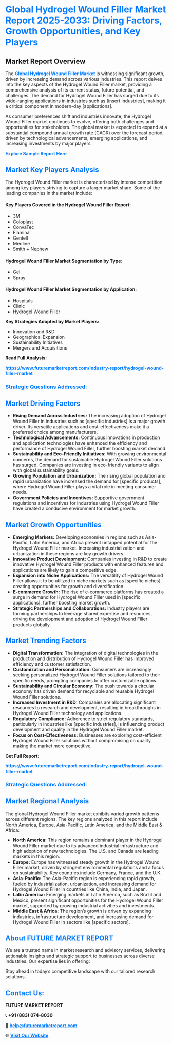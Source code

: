 <h1 style="color: #007BFF;">Global Hydrogel Wound Filler Market Report 2025-2033: Driving Factors, Growth Opportunities, and Key Players</h1>

<section id="overview">
<h2>Market Report Overview</h2>
<p>The <a href="https://www.futuremarketreport.com/industry-report/hydrogel-wound-filler-market" style="color: #007BFF; text-decoration: none;"><strong>Global Hydrogel Wound Filler Market</strong></a> is witnessing significant growth, driven by increasing demand across various industries. This report delves into the key aspects of the Hydrogel Wound Filler market, providing a comprehensive analysis of its current status, future potential, and challenges. The demand for Hydrogel Wound Filler has surged due to its wide-ranging applications in industries such as [insert industries], making it a critical component in modern-day [applications].</p>
<p>As consumer preferences shift and industries innovate, the Hydrogel Wound Filler market continues to evolve, offering both challenges and opportunities for stakeholders. The global market is expected to expand at a substantial compound annual growth rate (CAGR) over the forecast period, driven by technological advancements, emerging applications, and increasing investments by major players.</p>
</section>

<section id="overview">
<p><a href="https://www.futuremarketreport.com/request-sample/reportId=123456" style="color: #007BFF; text-decoration: none;"><strong>Explore Sample Report Here</strong></a></p>
</section>

<section id="key-players">
<h2 style="color: #007BFF;">Market Key Players Analysis</h2>
<p>The Hydrogel Wound Filler market is characterized by intense competition among key players striving to capture a larger market share. Some of the leading companies in the market include:</p>
<h4>Key Players Covered in the Hydrogel Wound Filler Report:</h4>
<ul><li>3M</li><li>Coloplast</li><li>ConvaTec</li><li>Flaminal</li><li>Gentell</li><li>Medline</li><li>Smith + Nephew</li></ul>
<h4>Hydrogel Wound Filler Market Segmentation by Type:</h4>
<ul><li>Gel</li><li>Spray</li></ul>

<h4>Hydrogel Wound Filler Market Segmentation by Application:</h4>
<ul><li>Hospitals</li><li>Clinic</li><li>Hydrogel Wound Filler</li></ul>
<p><strong>Key Strategies Adopted by Market Players:</strong></p>
<ul>
<li>Innovation and R&D</li>
<li>Geographical Expansion</li>
<li>Sustainability Initiatives</li>
<li>Mergers and Acquisitions</li>
</ul>
</section>

<section>
<p><strong>Read Full Analysis: </strong></p><a href="https://www.futuremarketreport.com/industry-report/hydrogel-wound-filler-market" style="color: #007BFF; text-decoration: none;"><strong>https://www.futuremarketreport.com/industry-report/hydrogel-wound-filler-market</strong></a>
<h3 style="color: #007BFF;">Strategic Questions Addressed:</h3>
</section>

<section id="driving-factors">
<h2 style="color: #007BFF;">Market Driving Factors</h2>
<ul>
<li><strong>Rising Demand Across Industries:</strong> The increasing adoption of Hydrogel Wound Filler in industries such as [specific industries] is a major growth driver. Its versatile applications and cost-effectiveness make it a preferred choice among manufacturers.</li>
<li><strong>Technological Advancements:</strong> Continuous innovations in production and application technologies have enhanced the efficiency and performance of Hydrogel Wound Filler, further boosting market demand.</li>
<li><strong>Sustainability and Eco-Friendly Initiatives:</strong> With growing environmental concerns, the demand for sustainable Hydrogel Wound Filler solutions has surged. Companies are investing in eco-friendly variants to align with global sustainability goals.</li>
<li><strong>Growing Population and Urbanization:</strong> The rising global population and rapid urbanization have increased the demand for [specific products], where Hydrogel Wound Filler plays a vital role in meeting consumer needs.</li>
<li><strong>Government Policies and Incentives:</strong> Supportive government regulations and incentives for industries using Hydrogel Wound Filler have created a conducive environment for market growth.</li>
</ul>
</section>

<section id="growth-opportunities">
<h2 style="color: #007BFF;">Market Growth Opportunities</h2>
<ul>
<li><strong>Emerging Markets:</strong> Developing economies in regions such as Asia-Pacific, Latin America, and Africa present untapped potential for the Hydrogel Wound Filler market. Increasing industrialization and urbanization in these regions are key growth drivers.</li>
<li><strong>Innovative Product Development:</strong> Companies investing in R&D to create innovative Hydrogel Wound Filler products with enhanced features and applications are likely to gain a competitive edge.</li>
<li><strong>Expansion into Niche Applications:</strong> The versatility of Hydrogel Wound Filler allows it to be utilized in niche markets such as [specific niches], creating opportunities for growth and diversification.</li>
<li><strong>E-commerce Growth:</strong> The rise of e-commerce platforms has created a surge in demand for Hydrogel Wound Filler used in [specific applications], further boosting market growth.</li>
<li><strong>Strategic Partnerships and Collaborations:</strong> Industry players are forming partnerships to leverage shared expertise and resources, driving the development and adoption of Hydrogel Wound Filler products globally.</li>
</ul>
</section>

<section id="trending-factors">
<h2 style="color: #007BFF;">Market Trending Factors</h2>
<ul>
<li><strong>Digital Transformation:</strong> The integration of digital technologies in the production and distribution of Hydrogel Wound Filler has improved efficiency and customer satisfaction.</li>
<li><strong>Customization and Personalization:</strong> Consumers are increasingly seeking personalized Hydrogel Wound Filler solutions tailored to their specific needs, prompting companies to offer customizable options.</li>
<li><strong>Sustainability and Circular Economy:</strong> The push towards a circular economy has driven demand for recyclable and reusable Hydrogel Wound Filler solutions.</li>
<li><strong>Increased Investment in R&D:</strong> Companies are allocating significant resources to research and development, resulting in breakthroughs in Hydrogel Wound Filler technology and applications.</li>
<li><strong>Regulatory Compliance:</strong> Adherence to strict regulatory standards, particularly in industries like [specific industries], is influencing product development and quality in the Hydrogel Wound Filler market.</li>
<li><strong>Focus on Cost-Effectiveness:</strong> Businesses are exploring cost-efficient Hydrogel Wound Filler solutions without compromising on quality, making the market more competitive.</li>
</ul>
</section>

<section>
<p><strong>Get Full Report: </strong></p><a href="https://www.futuremarketreport.com/industry-report/hydrogel-wound-filler-market" style="color: #007BFF; text-decoration: none;"><strong>https://www.futuremarketreport.com/industry-report/hydrogel-wound-filler-market</strong></a>
<h3 style="color: #007BFF;">Strategic Questions Addressed:</h3>
</section>


<section id="regional-analysis">
<h2 style="color: #007BFF;">Market Regional Analysis</h2>
<p>The global Hydrogel Wound Filler market exhibits varied growth patterns across different regions. The key regions analyzed in this report include North America, Europe, Asia-Pacific, Latin America, and the Middle East & Africa:</p>
<ul>
<li><strong>North America:</strong> This region remains a dominant player in the Hydrogel Wound Filler market due to its advanced industrial infrastructure and high adoption of new technologies. The U.S. and Canada are leading markets in this region.</li>
<li><strong>Europe:</strong> Europe has witnessed steady growth in the Hydrogel Wound Filler market, driven by stringent environmental regulations and a focus on sustainability. Key countries include Germany, France, and the U.K.</li>
<li><strong>Asia-Pacific:</strong> The Asia-Pacific region is experiencing rapid growth, fueled by industrialization, urbanization, and increasing demand for Hydrogel Wound Filler in countries like China, India, and Japan.</li>
<li><strong>Latin America:</strong> Emerging markets in Latin America, such as Brazil and Mexico, present significant opportunities for the Hydrogel Wound Filler market, supported by growing industrial activities and investments.</li>
<li><strong>Middle East & Africa:</strong> The region’s growth is driven by expanding industries, infrastructure development, and increasing demand for Hydrogel Wound Filler in sectors like [specific sectors].</li>
</ul>
</section>

<footer>
<h2 style="color: #007BFF;">About FUTURE MARKET REPORT</h2>
<p>We are a trusted name in market research and advisory services, delivering actionable insights and strategic support to businesses across diverse industries. Our expertise lies in offering:</p>

<p>Stay ahead in today’s competitive landscape with our tailored research solutions.</p>

<h2 style="color: #007BFF;">Contact Us:</h2>
<p><strong>FUTURE MARKET REPORT</strong></p>
<p>📞 <strong>+91 (883) 074-8030</strong></p>
<p>📧 <strong><a href="mailto:help@futuremarketreport.com" style="color: #007BFF;">help@futuremarketreport.com</a></strong></p>
<p>🌐 <strong><a href="https://www.futuremarketreport.com/" style="color: #007BFF;">Visit Our Website</a></strong></p>
</footer>